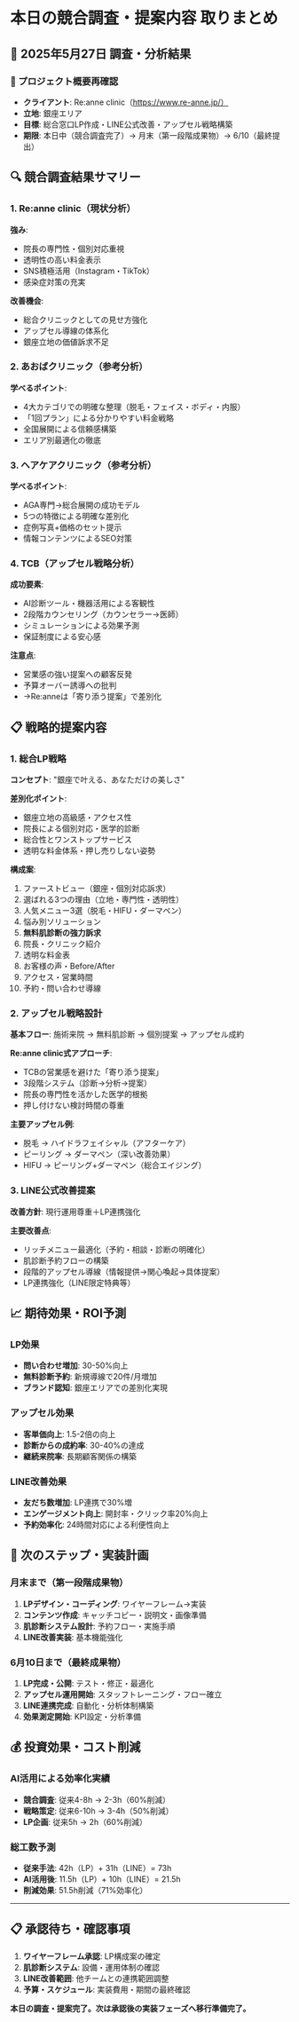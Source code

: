 # 本日の競合調査・提案内容 取りまとめ

## 📅 2025年5月27日 調査・分析結果

### 🎯 プロジェクト概要再確認
- **クライアント**: Re:anne clinic（https://www.re-anne.jp/）
- **立地**: 銀座エリア
- **目標**: 総合窓口LP作成・LINE公式改善・アップセル戦略構築
- **期限**: 本日中（競合調査完了）→ 月末（第一段階成果物）→ 6/10（最終提出）

## 🔍 競合調査結果サマリー

### 1. Re:anne clinic（現状分析）
**強み**:
- 院長の専門性・個別対応重視
- 透明性の高い料金表示
- SNS積極活用（Instagram・TikTok）
- 感染症対策の充実

**改善機会**:
- 総合クリニックとしての見せ方強化
- アップセル導線の体系化
- 銀座立地の価値訴求不足

### 2. あおばクリニック（参考分析）
**学べるポイント**:
- 4大カテゴリでの明確な整理（脱毛・フェイス・ボディ・内服）
- 「1回プラン」による分かりやすい料金戦略
- 全国展開による信頼感構築
- エリア別最適化の徹底

### 3. ヘアケアクリニック（参考分析）
**学べるポイント**:
- AGA専門→総合展開の成功モデル
- 5つの特徴による明確な差別化
- 症例写真+価格のセット提示
- 情報コンテンツによるSEO対策

### 4. TCB（アップセル戦略分析）
**成功要素**:
- AI診断ツール・機器活用による客観性
- 2段階カウンセリング（カウンセラー→医師）
- シミュレーションによる効果予測
- 保証制度による安心感

**注意点**:
- 営業感の強い提案への顧客反発
- 予算オーバー誘導への批判
- →Re:anneは「寄り添う提案」で差別化

## 📋 戦略的提案内容

### 1. 総合LP戦略
**コンセプト**: "銀座で叶える、あなただけの美しさ"

**差別化ポイント**:
- 銀座立地の高級感・アクセス性
- 院長による個別対応・医学的診断
- 総合性とワンストップサービス
- 透明な料金体系・押し売りしない姿勢

**構成案**:
1. ファーストビュー（銀座・個別対応訴求）
2. 選ばれる3つの理由（立地・専門性・透明性）
3. 人気メニュー3選（脱毛・HIFU・ダーマペン）
4. 悩み別ソリューション
5. **無料肌診断の強力訴求**
6. 院長・クリニック紹介
7. 透明な料金表
8. お客様の声・Before/After
9. アクセス・営業時間
10. 予約・問い合わせ導線

### 2. アップセル戦略設計
**基本フロー**: 施術来院 → 無料肌診断 → 個別提案 → アップセル成約

**Re:anne clinic式アプローチ**:
- TCBの営業感を避けた「寄り添う提案」
- 3段階システム（診断→分析→提案）
- 院長の専門性を活かした医学的根拠
- 押し付けない検討時間の尊重

**主要アップセル例**:
- 脱毛 → ハイドラフェイシャル（アフターケア）
- ピーリング → ダーマペン（深い改善効果）
- HIFU → ピーリング+ダーマペン（総合エイジング）

### 3. LINE公式改善提案
**改善方針**: 現行運用尊重＋LP連携強化

**主要改善点**:
- リッチメニュー最適化（予約・相談・診断の明確化）
- 肌診断予約フローの構築
- 段階的アップセル導線（情報提供→関心喚起→具体提案）
- LP連携強化（LINE限定特典等）

## 📈 期待効果・ROI予測

### LP効果
- **問い合わせ増加**: 30-50%向上
- **無料診断予約**: 新規導線で20件/月増加
- **ブランド認知**: 銀座エリアでの差別化実現

### アップセル効果
- **客単価向上**: 1.5-2倍の向上
- **診断からの成約率**: 30-40%の達成
- **継続来院率**: 長期顧客関係の構築

### LINE改善効果
- **友だち数増加**: LP連携で30%増
- **エンゲージメント向上**: 開封率・クリック率20%向上
- **予約効率化**: 24時間対応による利便性向上

## 🚀 次のステップ・実装計画

### 月末まで（第一段階成果物）
1. **LPデザイン・コーディング**: ワイヤーフレーム→実装
2. **コンテンツ作成**: キャッチコピー・説明文・画像準備
3. **肌診断システム設計**: 予約フロー・実施手順
4. **LINE改善実装**: 基本機能強化

### 6月10日まで（最終成果物）
1. **LP完成・公開**: テスト・修正・最適化
2. **アップセル運用開始**: スタッフトレーニング・フロー確立
3. **LINE連携完成**: 自動化・分析体制構築
4. **効果測定開始**: KPI設定・分析準備

## 💰 投資効果・コスト削減

### AI活用による効率化実績
- **競合調査**: 従来4-8h → 2-3h（60%削減）
- **戦略策定**: 従来6-10h → 3-4h（50%削減）
- **LP企画**: 従来5h → 2h（60%削減）

### 総工数予測
- **従来手法**: 42h（LP）+ 31h（LINE）= 73h
- **AI活用後**: 11.5h（LP）+ 10h（LINE）= 21.5h
- **削減効果**: 51.5h削減（71%効率化）

---

## 📋 承認待ち・確認事項

1. **ワイヤーフレーム承認**: LP構成案の確定
2. **肌診断システム**: 設備・運用体制の確認
3. **LINE改善範囲**: 他チームとの連携範囲調整
4. **予算・スケジュール**: 実装費用・期間の最終確認

**本日の調査・提案完了。次は承認後の実装フェーズへ移行準備完了。**